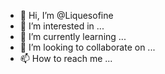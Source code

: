 - 👋 Hi, I’m @Liquesofine
- 👀 I’m interested in ...
- 🌱 I’m currently learning ...
- 💞️ I’m looking to collaborate on ...
- 📫 How to reach me ...

<!---
Liquesofine/Liquesofine is a ✨ special ✨ repository because its `README.md` (this file) appears on your GitHub profile.
You can click the Preview link to take a look at your changes.
--->
